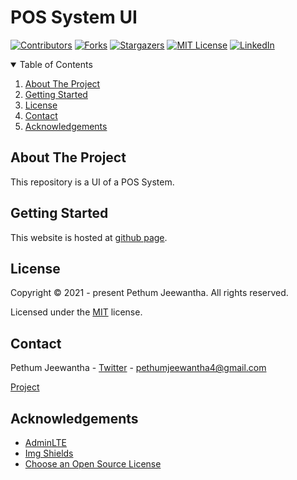 # POS System UI

[![Contributors][contributors-shield]][contributors-url]
[![Forks][forks-shield]][forks-url]
[![Stargazers][stars-shield]][stars-url]
[![MIT License][license-shield]][license-url]
[![LinkedIn][linkedin-shield]][linkedin-url]

<details open="open">
  <summary>Table of Contents</summary>
  <ol>
    <li>
      <a href="#about-the-project">About The Project</a>
    </li>
    <li>
      <a href="#getting-started">Getting Started</a>
    </li>
    <li><a href="#license">License</a></li>
    <li><a href="#contact">Contact</a></li>
    <li><a href="#acknowledgements">Acknowledgements</a></li>
  </ol>
</details>

## About The Project

This repository is a UI of a POS System.

## Getting Started

This website is hosted at [github page](https://pethum-jeewantha.github.io/html-css-pos-system).

## License

Copyright &copy; 2021 - present Pethum Jeewantha. All rights reserved.

Licensed under the [MIT](LICENSE.txt) license.
## Contact

Pethum Jeewantha - [Twitter](https://twitter.com/JeewanthaPethum?s=08) - pethumjeewantha4@gmail.com

[Project](https://github.com/Pethum-Jeewantha/html-css-pos-system.git)

## Acknowledgements

* [AdminLTE](https://adminlte.io)
* [Img Shields](https://shields.io)
* [Choose an Open Source License](https://choosealicense.com)

[contributors-shield]: https://img.shields.io/github/contributors/Pethum-Jeewantha/html-css-pos-system.svg?style=for-the-badge

[contributors-url]: https://github.com/Pethum-Jeewantha/html-css-pos-system/graphs/contributors

[forks-shield]: https://img.shields.io/github/forks/Pethum-Jeewantha/html-css-pos-system.svg?style=for-the-badge

[forks-url]: https://github.com/Pethum-Jeewantha/html-css-pos-system/network/members

[stars-shield]: https://img.shields.io/github/stars/Pethum-Jeewantha/html-css-pos-system.svg?style=for-the-badge

[stars-url]: https://github.com/Pethum-Jeewantha/html-css-pos-system/stargazers

[license-shield]: https://img.shields.io/github/license/Pethum-Jeewantha/html-css-pos-system.svg?style=for-the-badge

[license-url]: https://github.com/Pethum-Jeewantha/html-css-pos-system/blob/master/LICENSE.txt

[linkedin-shield]: https://img.shields.io/badge/-LinkedIn-black.svg?style=for-the-badge&logo=linkedin&colorB=555

[linkedin-url]: https://www.linkedin.com/in/pethum-jeewantha-7b70aa1b1